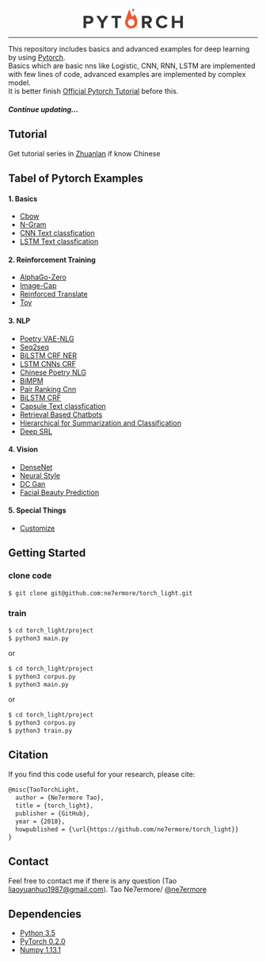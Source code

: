 <p align="center"><img width="40%" src="pytorch_logo.png" /></p>

--------------------------------------------------------------------------------

This repository includes basics and advanced examples for deep learning by using [Pytorch](http://pytorch.org/).
<br/>
Basics which are basic nns like Logistic, CNN, RNN, LSTM are implemented with few lines of code, advanced examples are implemented by complex model.
<br/>
It is better finish [Official Pytorch Tutorial](http://pytorch.org/tutorials/index.html) before this.

##### Continue updating...

## Tutorial
Get tutorial series in [Zhuanlan](https://zhuanlan.zhihu.com/c_135985394) if know Chinese

## Tabel of Pytorch Examples

#### 1. Basics

* [Cbow](https://github.com/ne7ermore/torch_light/tree/master/cbow)
* [N-Gram](https://github.com/ne7ermore/torch_light/tree/master/ngram)
* [CNN Text classfication](https://github.com/ne7ermore/torch_light/tree/master/cnn-text-classfication)
* [LSTM Text classfication](https://github.com/ne7ermore/torch_light/tree/master/lstm-text-classfication)

#### 2. Reinforcement Training
* [AlphaGo-Zero](https://github.com/ne7ermore/torch_light/tree/master/alpha-zero)
* [Image-Cap](https://github.com/ne7ermore/torch_light/tree/master/Image-Cap)
* [Reinforced Translate](https://github.com/ne7ermore/torch_light/tree/master/reinforced-translate)
* [Toy](https://github.com/ne7ermore/torch_light/tree/master/gym)

#### 3. NLP
* [Poetry VAE-NLG](https://github.com/ne7ermore/torch_light/tree/master/vae-nlg)
* [Seq2seq](https://github.com/ne7ermore/torch_light/tree/master/seq2seq)
* [BiLSTM CRF NER](https://github.com/ne7ermore/torch_light/tree/master/biLSTM-CRF)
* [LSTM CNNs CRF](https://github.com/ne7ermore/torch_light/tree/master/LSTM-CNNs-CRF)
* [Chinese Poetry NLG](https://github.com/ne7ermore/torch_light/tree/master/ch-poetry-nlg)
* [BiMPM](https://github.com/ne7ermore/torch_light/tree/master/biMPM)
* [Pair Ranking Cnn](https://github.com/ne7ermore/torch_light/tree/master/pair-ranking-cnn)
* [BiLSTM CRF](https://github.com/ne7ermore/torch_light/tree/master/biLSTM-CRF-cut)
* [Capsule Text classfication](https://github.com/ne7ermore/torch_light/tree/master/capsule-classfication)
* [Retrieval Based Chatbots](https://github.com/ne7ermore/torch_light/tree/master/retrieval-based-chatbots)
* [Hierarchical for Summarization and Classification](https://github.com/ne7ermore/torch_light/tree/master/hierarchical-sc)
* [Deep SRL](https://github.com/ne7ermore/torch_light/tree/master/deep-srl)

#### 4. Vision
* [DenseNet](https://github.com/ne7ermore/torch_light/tree/master/DenseNet)
* [Neural Style](https://github.com/ne7ermore/torch_light/tree/master/neural-artistic-style)
* [DC Gan](https://github.com/ne7ermore/torch_light/tree/master/dc-gan)
* [Facial Beauty Prediction](https://github.com/ne7ermore/torch_light/tree/master/facial-beauty-prediction)

#### 5. Special Things
* [Customize](https://github.com/ne7ermore/torch_light/tree/master/Customize)

## Getting Started

### clone code
```
$ git clone git@github.com:ne7ermore/torch_light.git
```
### train

```
$ cd torch_light/project
$ python3 main.py
```

or

```
$ cd torch_light/project
$ python3 corpus.py
$ python3 main.py
```

or

```
$ cd torch_light/project
$ python3 corpus.py
$ python3 train.py
```

## Citation
If you find this code useful for your research, please cite:
```
@misc{TaoTorchLight,
  author = {Ne7ermore Tao},
  title = {torch_light},
  publisher = {GitHub},
  year = {2018},
  howpublished = {\url{https://github.com/ne7ermore/torch_light}}
}
```

## Contact
Feel free to contact me if there is any question (Tao liaoyuanhuo1987@gmail.com).
Tao Ne7ermore/ [@ne7ermore](https://github.com/ne7ermore)

## Dependencies
* [Python 3.5](https://www.python.org)
* [PyTorch 0.2.0](http://pytorch.org/)
* [Numpy 1.13.1](http://www.numpy.org/)
